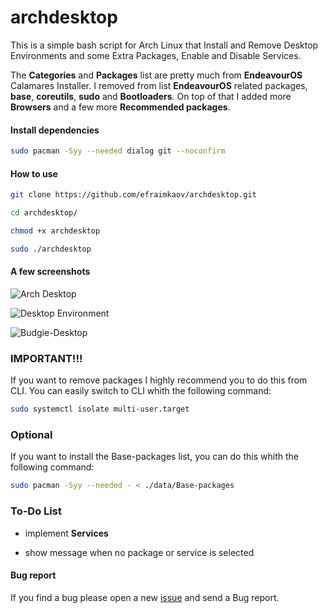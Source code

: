 # archdesktop

This is a simple bash script for Arch Linux that Install and Remove Desktop Environments and some Extra Packages, Enable and Disable Services.

The **Categories** and **Packages** list are pretty much from **EndeavourOS** Calamares Installer. I removed from list **EndeavourOS** related packages, **base**, **coreutils**, **sudo** and **Bootloaders**. On top of that I added more **Browsers** and a few more **Recommended packages**.

#### Install dependencies

```sh
sudo pacman -Syy --needed dialog git --noconfirm
```

#### How to use

```sh
git clone https://github.com/efraimkaov/archdesktop.git
```

```sh
cd archdesktop/
```

```sh
chmod +x archdesktop
```

```sh
sudo ./archdesktop
```

#### A few screenshots

![Arch Desktop](https://github.com/efraimkaov/archdesktop/assets/63643635/ca991cb8-1e43-4f01-9010-2f8366334c1b)

![Desktop Environment](https://github.com/efraimkaov/archdesktop/assets/63643635/d1736a81-bf5d-467f-9238-e3112583a11a)

![Budgie-Desktop](https://github.com/efraimkaov/archdesktop/assets/63643635/b7baa614-2bb7-45b9-b353-51446c74b978)

### IMPORTANT!!!

If you want to remove packages I highly recommend you to do this from CLI. You can easily switch to CLI whith the following command:

```sh
sudo systemctl isolate multi-user.target
```

### Optional

If you want to install the Base-packages list, you can do this whith the following command:

```sh
sudo pacman -Syy --needed - < ./data/Base-packages
```

### To-Do List

* implement **Services**

* show message when no package or service is selected

#### Bug report

If you find a bug please open a new [issue](https://github.com/efraimkaov/archdesktop/issues) and send a Bug report.
